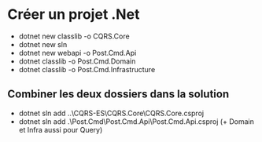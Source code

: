 # Créer un projet .Net

- dotnet new classlib -o CQRS.Core
- dotnet new sln
- dotnet new webapi -o Post.Cmd.Api
- dotnet classlib -o Post.Cmd.Domain
- dotnet classlib -o Post.Cmd.Infrastructure

## Combiner les deux dossiers dans la solution

- dotnet sln add ..\CQRS-ES\CQRS.Core\CQRS.Core.csproj
- dotnet sln add .\Post.Cmd\Post.Cmd.Api\Post.Cmd.Api.csproj (+ Domain et Infra aussi pour Query)